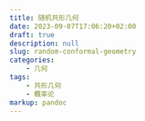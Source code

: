 ```yaml
---
title: 随机共形几何
date: 2023-09-07T17:06:20+02:00
draft: true
description: null
slug: random-conformal-geometry
categories:
    - 几何
tags:
    - 共形几何
    - 概率论
markup: pandoc
---
```


